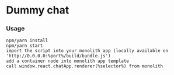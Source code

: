 Dummy chat
=====================

### Usage

```
npm/yarn install
npm/yarn start
import the script into your monolith app (locally available on 'http://0.0.0.0:%port%/build/bundle.js')
add a container node into monolith app template
call window.react.chatApp.renderer(%selector%) from monolith
```
